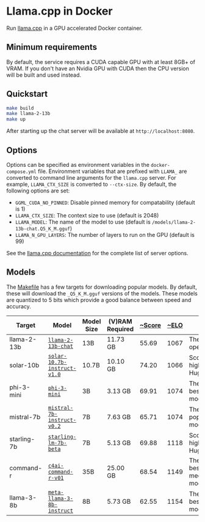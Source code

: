 # Llama.cpp in Docker

Run [llama.cpp](https://github.com/ggerganov/llama.cpp) in a GPU accelerated
Docker container.

## Minimum requirements

By default, the service requires a CUDA capable GPU with at least 8GB+ of VRAM. 
If you don't have an Nvidia GPU with CUDA then the CPU version will be built and
used instead.

## Quickstart

```bash
make build
make llama-2-13b
make up
```

After starting up the chat server will be available at `http://localhost:8080`.

## Options

Options can be specified as environment variables in the `docker-compose.yml`
file. Environment variables that are prefixed with `LLAMA_` are converted to
command line arguments for the `llama.cpp` server. For example, `LLAMA_CTX_SIZE`
is converted to `--ctx-size`. By default, the following options are set:

* `GGML_CUDA_NO_PINNED`: Disable pinned memory for compatability (default is 1)
* `LLAMA_CTX_SIZE`: The context size to use (default is 2048)
* `LLAMA_MODEL`: The name of the model to use (default is `/models/llama-2-13b-chat.Q5_K_M.gguf`)
* `LLAMA_N_GPU_LAYERS`: The number of layers to run on the GPU (default is 99)

See the [llama.cpp documentation](https://github.com/ggerganov/llama.cpp/tree/master/examples/server)
for the complete list of server options.

## Models

The [Makefile](Makefile) has a few targets for downloading popular models. By
default, these will download the `_Q5_K_M.gguf` versions of the models. These
models are quantized to 5 bits which provide a good balance between speed and
accuracy.

| Target | Model | Model Size | (V)RAM Required | [~Score](https://huggingface.co/spaces/HuggingFaceH4/open_llm_leaderboard) | [~ELO](https://chat.lmsys.org/?leaderboard) | Notes |
| --- | --- | --- | --- | --- | --- | --- |
| llama-2-13b | [`llama-2-13b-chat`](https://huggingface.co/TheBloke/Llama-2-13B-chat-GGUF) | 13B | 11.73 GB | 55.69 | 1067 | The original open LLM |
| solar-10b | [`solar-10.7b-instruct-v1.0`](https://huggingface.co/TheBloke/SOLAR-10.7B-Instruct-v1.0-GGUF) | 10.7B | 10.10 GB | 74.20 | 1066 | Scores highly on Huggingface |
| phi-3-mini | [`phi-3-mini`](https://huggingface.co/bartowski/Phi-3-mini-4k-instruct-GGUF) | 3B | 3.13 GB | 69.91 | 1074 | The current best tiny model |
| mistral-7b | [`mistral-7b-instruct-v0.2`](https://huggingface.co/TheBloke/Mistral-7B-Instruct-v0.2-GGUF) | 7B | 7.63 GB | 65.71 | 1074 | The most popular 7B model |
| starling-7b | [`starling-lm-7b-beta`](https://huggingface.co/bartowski/Starling-LM-7B-beta-GGUF) | 7B | 5.13 GB | 69.88 | 1118 | Scores highly on Huggingface |
| command-r | [`c4ai-command-r-v01`](https://huggingface.co/bartowski/c4ai-command-r-v01-GGUF) | 35B | 25.00 GB | 68.54 | 1149 | The current best medium model |
| llama-3-8b | [`meta-llama-3-8b-instruct`](https://huggingface.co/bartowski/Meta-Llama-3-8B-Instruct-GGUF) | 8B | 5.73 GB | 62.55 | 1154 | The current best small model |
